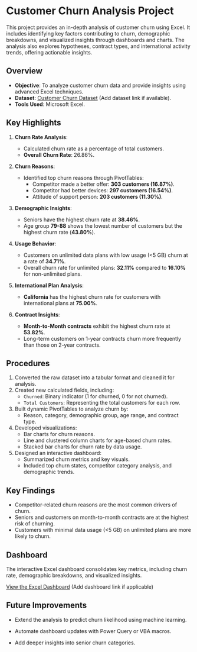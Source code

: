 # Customer Churn Analysis Project

This project provides an in-depth analysis of customer churn using Excel. It includes identifying key factors contributing to churn, demographic breakdowns, and visualized insights through dashboards and charts. The analysis also explores hypotheses, contract types, and international activity trends, offering actionable insights.

## **Overview**

- **Objective**: To analyze customer churn data and provide insights using advanced Excel techniques.
- **Dataset**: [Customer Churn Dataset](#) (Add dataset link if available).
- **Tools Used**: Microsoft Excel.

## **Key Highlights**

1. **Churn Rate Analysis**:
   - Calculated churn rate as a percentage of total customers.
   - **Overall Churn Rate**: 26.86%.

2. **Churn Reasons**:
   - Identified top churn reasons through PivotTables:
     - Competitor made a better offer: **303 customers (16.87%)**.
     - Competitor had better devices: **297 customers (16.54%)**.
     - Attitude of support person: **203 customers (11.30%)**.

3. **Demographic Insights**:
   - Seniors have the highest churn rate at **38.46%**.
   - Age group **79-88** shows the lowest number of customers but the highest churn rate (**43.80%**).

4. **Usage Behavior**:
   - Customers on unlimited data plans with low usage (<5 GB) churn at a rate of **34.71%**.
   - Overall churn rate for unlimited plans: **32.11%** compared to **16.10%** for non-unlimited plans.

5. **International Plan Analysis**:
   - **California** has the highest churn rate for customers with international plans at **75.00%**.

6. **Contract Insights**:
   - **Month-to-Month contracts** exhibit the highest churn rate at **53.82%**.
   - Long-term customers on 1-year contracts churn more frequently than those on 2-year contracts.

## **Procedures**

1. Converted the raw dataset into a tabular format and cleaned it for analysis.
2. Created new calculated fields, including:
   - `Churned`: Binary indicator (1 for churned, 0 for not churned).
   - `Total Customers`: Representing the total customers for each row.
3. Built dynamic PivotTables to analyze churn by:
   - Reason, category, demographic group, age range, and contract type.
4. Developed visualizations:
   - Bar charts for churn reasons.
   - Line and clustered column charts for age-based churn rates.
   - Stacked bar charts for churn rate by data usage.
5. Designed an interactive dashboard:
   - Summarized churn metrics and key visuals.
   - Included top churn states, competitor category analysis, and demographic trends.

## **Key Findings**

- Competitor-related churn reasons are the most common drivers of churn.
- Seniors and customers on month-to-month contracts are at the highest risk of churning.
- Customers with minimal data usage (<5 GB) on unlimited plans are more likely to churn.

## **Dashboard**

The interactive Excel dashboard consolidates key metrics, including churn rate, demographic breakdowns, and visualized insights.  

[View the Excel Dashboard](#) (Add dashboard link if applicable)

## **Future Improvements**

- Extend the analysis to predict churn likelihood using machine learning.

- Automate dashboard updates with Power Query or VBA macros.

- Add deeper insights into senior churn categories.
